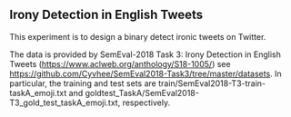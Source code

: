 ## Irony Detection in English Tweets 
This experiment is to design a binary detect ironic tweets on Twitter. 

The data is provided by SemEval-2018 Task 3: Irony Detection in English Tweets (https://www.aclweb.org/anthology/S18-1005/)  see https://github.com/Cyvhee/SemEval2018-Task3/tree/master/datasets. In particular, the training and test sets are train/SemEval2018-T3-train-taskA_emoji.txt and goldtest_TaskA/SemEval2018-T3_gold_test_taskA_emoji.txt, respectively.

